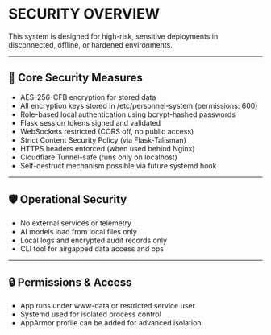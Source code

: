 
# SECURITY OVERVIEW

This system is designed for high-risk, sensitive deployments in disconnected, offline, or hardened environments.

---

## 🔐 Core Security Measures

- AES-256-CFB encryption for stored data
- All encryption keys stored in /etc/personnel-system (permissions: 600)
- Role-based local authentication using bcrypt-hashed passwords
- Flask session tokens signed and validated
- WebSockets restricted (CORS off, no public access)
- Strict Content Security Policy (via Flask-Talisman)
- HTTPS headers enforced (when used behind Nginx)
- Cloudflare Tunnel-safe (runs only on localhost)
- Self-destruct mechanism possible via future systemd hook

---

## 🛡 Operational Security

- No external services or telemetry
- AI models load from local files only
- Local logs and encrypted audit records only
- CLI tool for airgapped data access and ops

---

## 🔒 Permissions & Access

- App runs under www-data or restricted service user
- Systemd used for isolated process control
- AppArmor profile can be added for advanced isolation
